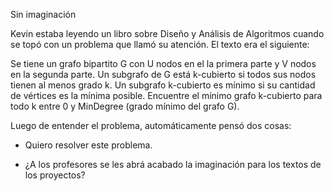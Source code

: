 Sin imaginación

Kevin estaba leyendo un libro sobre Diseño y Análisis de Algoritmos cuando se topó con un problema que llamó su atención. El texto era el siguiente:

Se tiene un grafo bipartito G con U nodos en el la primera parte y V nodos en la segunda parte. Un subgrafo de G está k-cubierto si todos sus nodos tienen al menos grado k. Un subgrafo k-cubierto es mínimo si su cantidad de vértices es la mínima posible. Encuentre el mínimo grafo k-cubierto para todo k entre 0 y MinDegree (grado mínimo del grafo G).

Luego de entender el problema, automáticamente pensó dos cosas:

- Quiero resolver este problema.

- ¿A los profesores se les abrá acabado la imaginación para los textos de los proyectos?
